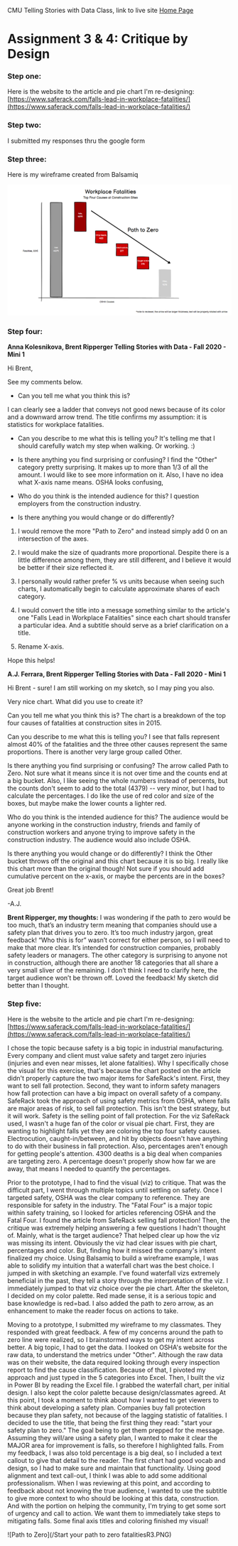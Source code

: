 CMU Telling Stories with Data Class, link to live site [Home Page](https://bripperg.github.io/tell_stories_CMU/)

# Assignment 3 & 4: Critique by Design

### Step one:

Here is the website to the article and pie chart I'm re-designing: [https://www.saferack.com/falls-lead-in-workplace-fatalities/](https://www.saferack.com/falls-lead-in-workplace-fatalities/)

### Step two:

I submitted my responses thru the google form

### Step three:

Here is my wireframe created from Balsamiq

![Wireframe](/Wireframe.PNG)


### Step four:

**Anna Kolesnikova, Brent Ripperger Telling Stories with Data - Fall 2020 - Mini 1**

Hi Brent,

See my comments below.

- Can you tell me what you think this is?

I can clearly see a ladder that conveys not good news because of its color and a downward arrow trend. The title confirms my assumption: it is statistics for workplace fatalities.

- Can you describe to me what this is telling you?
It's telling me that I should carefully watch my step when walking. Or working. :)

- Is there anything you find surprising or confusing?
I find the "Other" category pretty surprising. It makes up to more than 1/3 of all the amount. I would like to see more information on it.
Also, I have no idea what X-axis name means. OSHA looks confusing,

- Who do you think is the intended audience for this?
I question employers from the construction industry.

- Is there anything you would change or do differently?

1. I would remove the more "Path to Zero" and instead simply add 0 on an intersection of the axes.

2. I would make the size of quadrants more proportional. Despite there is a little difference among them, they are still different, and I believe it would be better if their size reflected it.

3. I personally would rather prefer % vs units because when seeing such charts, I automatically begin to calculate approximate shares of each category.

4. I would convert the title into a message something similar to the article's one "Falls Lead in Workplace Fatalities" since each chart should transfer a particular idea. And a subtitle should serve as a brief clarification on a title.

5. Rename X-axis.

Hope this helps!



**A.J. Ferrara, Brent Ripperger Telling Stories with Data - Fall 2020 - Mini 1**

Hi Brent - sure! I am still working on my sketch, so I may ping you also.

Very nice chart. What did you use to create it?

Can you tell me what you think this is?
The chart is a breakdown of the top four causes of fatalities at construction sites in 2015.

Can you describe to me what this is telling you?
I see that falls represent almost 40% of the fatalities and the three other causes represent the same proportions. There is another very large group called Other.

Is there anything you find surprising or confusing?
The arrow called Path to Zero. Not sure what it means since it is not over time and the counts end at a big bucket. Also, I like seeing the whole numbers instead of percents, but the counts don't seem to add to the total (4379) -- very minor, but I had to calculate the percentages.
I do like the use of red color and size of the boxes, but maybe make the lower counts a lighter red.

Who do you think is the intended audience for this?
The audience would be anyone working in the construction industry, friends and family of construction workers and anyone trying to improve safety in the construction industry. The audience would also include OSHA.

Is there anything you would change or do differently?
I think the Other bucket throws off the original and this chart because it is so big. I really like this chart more than the original though! Not sure if you should add cumulative percent on the x-axis, or maybe the percents are in the boxes?


Great job Brent!

-A.J.


**Brent Ripperger, my thoughts:**
I was wondering if the path to zero would be too much, that’s an industry term meaning that companies should use a safety plan that drives you to zero. It’s too much industry jargon, great feedback! “Who this is for” wasn’t correct for either person, so I will need to make that more clear. It’s intended for construction companies, probably safety leaders or managers. The other category is surprising to anyone not in construction, although there are another 18 categories that all share a very small sliver of the remaining. I don’t think I need to clarify here, the target audience won’t be thrown off. Loved the feedback! My sketch did better than I thought.


### Step five:

Here is the website to the article and pie chart I'm re-designing: [https://www.saferack.com/falls-lead-in-workplace-fatalities/](https://www.saferack.com/falls-lead-in-workplace-fatalities/)

I chose the topic because safety is a big topic in industrial manufacturing. Every company and client must value safety and target zero injuries (injuries and even near misses, let alone fatalities). Why I specifically chose the visual for this exercise, that's because the chart posted on the article didn't properly capture the two major items for SafeRack's intent. First, they want to sell fall protection. Second, they want to inform safety managers how fall protection can have a big impact on overall safety of a company. SafeRack took the approach of using safety metrics from OSHA, where falls are major areas of risk, to sell fall protection. This isn't the best strategy, but it will work. Safety is the selling point of fall protection. For the viz SafeRack used, I wasn't a huge fan of the color or visual pie chart. First, they are wanting to highlight falls yet they are coloring the top four safety causes. Electrocution, caught-in/between, and hit by objects doesn't have anything to do with their business in fall protection. Also, percentages aren't enough for getting people's attention. 4300 deaths is a big deal when companies are targeting zero. A percentage doesn't properly show how far we are away, that means I needed to quantify the percentages. 
  
Prior to the prototype, I had to find the visual (viz) to critique. That was the difficult part, I went through multiple topics until settling on safety. Once I targeted safety, OSHA was the clear company to reference. They are responsible for safety in the industry. The "Fatal Four" is a major topic within safety training, so I looked for articles referencing OSHA and the Fatal Four. I found the article from SafeRack selling fall protection! Then, the critique was extremely helping answering a few questions I hadn't thought of. Mainly, what is the target audience? That helped clear up how the viz was missing its intent. Obviously the viz had clear issues with pie chart, percentages and color. But, finding how it missed the company's intent finalized my choice. Using Balsamiq to build a wireframe example, I was able to solidify my intuition that a waterfall chart was the best choice. I jumped in with sketching an example. I've found waterfall vizs extremely beneficial in the past, they tell a story through the interpretation of the viz. I immediately jumped to that viz choice over the pie chart. After the skeleton, I decided on my color palette. Red made sense, it is a serious topic and base knowledge is red=bad. I also added the path to zero arrow, as an enhancement to make the reader focus on actions to take. 

Moving to a prototype, I submitted my wireframe to my classmates. They responded with great feedback. A few of my concerns around the path to zero line were realized, so I brainstormed ways to get my intent across better. A big topic, I had to get the data. I looked on OSHA's website for the raw data, to understand the metrics under "Other". Although the raw data was on their website, the data required looking through every inspection report to find the cause classification. Because of that, I pivoted my approach and just typed in the 5 categories into Excel. Then, I built the viz in Power BI by reading the Excel file. I grabbed the waterfall chart, per initial design. I also kept the color palette because design/classmates agreed. At this point, I took a moment to think about how I wanted to get viewers to think about developing a safety plan. Companies buy fall protection because they plan safety, not because of the lagging statistic of fatalities. I decided to use the title, that being the first thing they read: "start your safety plan to zero." The goal being to get them prepped for the message. Assuming they will/are using a safety plan, I wanted to make it clear the MAJOR area for improvement is falls, so therefore I highlighted falls. From my feedback, I was also told percentage is a big deal, so I included a text callout to give that detail to the reader. The first chart had good vocab and design, so I had to make sure and maintain that functionality. Using good alignment and text call-out, I think I was able to add some additional professionalism. When I was reviewing at this point, and according to feedback about not knowing the true audience, I wanted to use the subtitle to give more context to who should be looking at this data, construction. And with the portion on helping the community, I'm trying to get some sort of urgency and call to action. We want them to immediately take steps to mitigating falls. Some final axis titles and coloring finished my visual!

![Path to Zero](/Start your path to zero fatalitiesR3.PNG)

